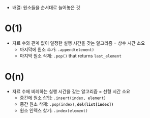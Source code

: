 - 배열: 원소들을 순서대로 늘어놓은 것

# O(1)

- 자료 수와 관계 없이 일정한 실행 시간을 갖는 알고리즘 = 상수 시간 소요
  - 마지막에 원소 추가: `.append(element)`
  - 마지막 원소 삭제: `.pop()` that returns `last_element`

# O(n)

- 자료 수에 비례하는 실행 시간을 갖는 알고리즘 = 선형 시간 소요
  - 중간에 원소 삽입: `.insert(index, element)`
  - 중간 원소 삭제: `.pop(index)`, **`del(list[index])`**
  - 원소 인덱스 찾기: `.index(element)`
